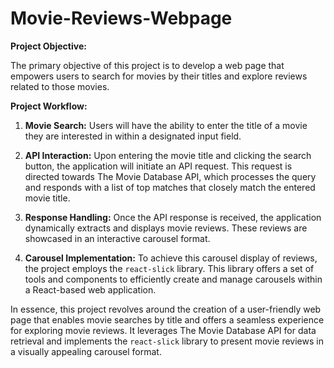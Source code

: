 # Movie-Reviews-Webpage

**Project Objective:**

The primary objective of this project is to develop a web page that empowers users to search for movies by their titles and explore reviews related to those movies.

**Project Workflow:**

1. **Movie Search:** Users will have the ability to enter the title of a movie they are interested in within a designated input field.

2. **API Interaction:** Upon entering the movie title and clicking the search button, the application will initiate an API request. This request is directed towards The Movie Database API, which processes the query and responds with a list of top matches that closely match the entered movie title.

3. **Response Handling:** Once the API response is received, the application dynamically extracts and displays movie reviews. These reviews are showcased in an interactive carousel format.

4. **Carousel Implementation:** To achieve this carousel display of reviews, the project employs the `react-slick` library. This library offers a set of tools and components to efficiently create and manage carousels within a React-based web application.

In essence, this project revolves around the creation of a user-friendly web page that enables movie searches by title and offers a seamless experience for exploring movie reviews. It leverages The Movie Database API for data retrieval and implements the `react-slick` library to present movie reviews in a visually appealing carousel format.
